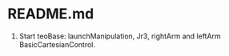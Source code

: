 README.md
=========
1. Start teoBase: launchManipulation, Jr3, rightArm and leftArm BasicCartesianControl.


